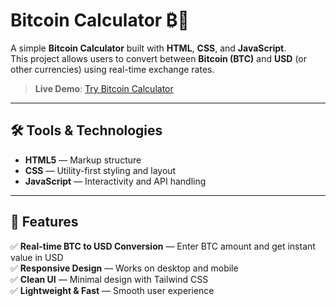 # Bitcoin Calculator ₿🧮

A simple **Bitcoin Calculator** built with **HTML**, **CSS**, and **JavaScript**.  
This project allows users to convert between **Bitcoin (BTC)** and **USD** (or other currencies) using real-time exchange rates.

> **Live Demo**: [Try Bitcoin Calculator](https://flavia3107.github.io/freecodecamp-bitcoin-calculator/)

---

## 🛠 Tools & Technologies  

- **HTML5** — Markup structure  
- **CSS** — Utility-first styling and layout  
- **JavaScript** — Interactivity and API handling  

---

## 📂 Features  

✅ **Real-time BTC to USD Conversion** — Enter BTC amount and get instant value in USD  
✅ **Responsive Design** — Works on desktop and mobile  
✅ **Clean UI** — Minimal design with Tailwind CSS  
✅ **Lightweight & Fast** — Smooth user experience  